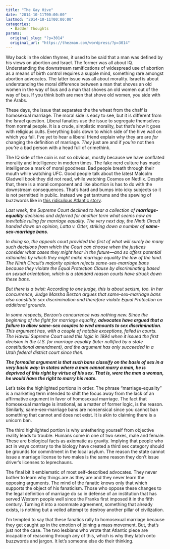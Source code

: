 ```yaml
---
title: "The Gay Hive"
date: "2014-10-11T00:00:00"
lastmod: "2014-10-11T00:00:00"
categories:
  - Badder Thoughts
params:
  original_slug: "?p=3014"
  original_url: "https://thezman.com/wordpress/?p=3014"
---
```


Way back in the olden thymes, it used to be said that a man was defined
by his views on abortion and Israel. The former was all about IQ.
Understanding the downstream ramifications of widespread use of abortion
as a means of birth control requires a supple mind, something rare
amongst abortion advocates. The latter issue was all about morality.
Israel is about understanding the moral difference between a man that
shoves an old women in the way of bus and a man that shoves an old women
out of the way of bus. If you think both are men that shove old women,
you side with the Arabs.

These days, the issue that separates the the wheat from the chaff is
homosexual marriage. The moral side is easy to see, but it is different
from the Israel question. Liberal fanatics use the issue to segregate
themselves from normal people. It is a crude, simplistic morality, but
that’s how it goes with religious cults. Everything boils down to which
side of the hive wall on which you fall. I’ve yet to hear a liberal
friend explain why they are are *for* changing the definition of
marriage. *They* just are and if *you’re* not then *you’re* a bad person
with a head full of crimethink.

The IQ side of the coin is not so obvious, mostly because we have
conflated morality and intelligence in modern times. The fake nerd
culture has made intelligence a mark of moral goodness. Bad people
breath through their mouth while watching UFC. Good people talk about
the latest Malcolm Gladwell book they did not read, while watching
Cosmos on Netflix. Despite that, there is a moral component and like
abortion is has to do with the downstream consequences. That’s hard and
bumps into icky subjects so it is not permitted in public. Instead we
get tantrums and the spewing of buzzwords like in <a
href="http://www.theatlantic.com/politics/archive/2014/10/are-gay-marriage-bans-a-form-of-sexism/381365/"
rel="noopener" target="_blank">this ridiculous Atlantic story</a>.

*Last week, the Supreme Court declined to hear a collection of
**marriage-equality** decisions and deferred for another term what seems
now an inevitable ruling for marriage equality. The very next day, the
Ninth Circuit handed down an opinion, Latta v. Otter, striking down a
number of **same-sex-marriage bans**.*

*In doing so, the appeals court provided the first of what will surely
be many such decisions from which the Court can choose when the justices
consider what cases they might hear in the future—and so offers
potential rationales by which they might make marriage equality the law
of the land. The Ninth Circuit’s majority opinion rejects
same-sex-marriage bans because they violate the Equal Protection Clause
by discriminating based on sexual orientation, which is a standard
reason courts have struck down these bans.*

*But there is a twist: According to one judge, this is about sexism,
too. In her concurrence, Judge Marsha Berzon argues that
same-sex-marriage bans also constitute sex discrimination and therefore
violate Equal Protection on additional grounds.*

*In some respects, Berzon’s concurrence was nothing new. Since the
beginning of the fight for marriage equality, **advocates have argued
that a failure to allow same-sex couples to wed amounts to sex
discrimination**. This argument has, with a couple of notable
exceptions, failed in courts. The Hawaii Supreme Court used this logic
in 1994 when it issued the first decision in the U.S. for marriage
equality (later nullified by a state constitutional amendment), and the
argument has only succeeded in a Utah federal district court since
then.*

***The formalist argument is that such bans classify on the basis of sex
in a very basic way: In states where a man cannot marry a man, he is
deprived of this right by virtue of his sex. That is, were the man a
woman, he would have the right to marry his mate.***

Let’s take the highlighted portions in order. The phrase
“marriage-equality” is a marketing term intended to shift the focus away
from the lack of an affirmative argument in favor of homosexual
marriage. The fact that homosexual marriage is irrational, as a matter
of former logic, is the reason. Similarly, same-sex-marriage bans are
nonsensical since you cannot ban something that cannot and does not
exist. It is akin to claiming there is a unicorn ban.

The third highlighted portion is why untethering yourself from objective
reality leads to trouble. Humans come in one of two sexes, male and
female. These are biological facts as axiomatic as gravity. Implying
that people who act in ways contrary to the biology have created a third
sex category should be grounds for commitment in the local asylum. The
reason the state cannot issue a marriage license to two males is the
same reason they don’t issue driver’s licenses to leprechauns.

The final bit it emblematic of most self-described advocates. They never
bother to learn why things are as they are and they never learn the
opposing arguments. The mind of the fanatic knows only that which
supports the object of his fanaticism. Those who oppose these changes to
the legal definition of marriage do so in defense of an institution that
has served Western people well since the Franks first imposed it in the
fifth century. Turning it into a roommate agreement, something that
already exists, is nothing but a veiled attempt to destroy another
pillar of civilization.

I’m tempted to say that these fanatics rally to homosexual marriage
because they get caught up in the emotion of joining a mass movement.
But, that’s just not the case. The two lesbians who wrote that Atlantic
piece are incapable of reasoning through any of this, which is why they
latch onto buzzwords and jargon. It let’s someone else do their
thinking.

 
